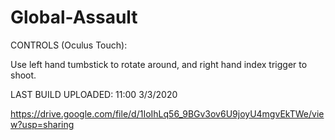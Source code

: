 # Global-Assault

CONTROLS (Oculus Touch):

Use left hand tumbstick to rotate around, and right hand index trigger to shoot.

LAST BUILD UPLOADED: 11:00 3/3/2020

https://drive.google.com/file/d/1IoIhLq56_9BGv3ov6U9joyU4mgvEkTWe/view?usp=sharing
